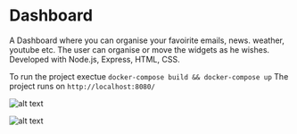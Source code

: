 # Dashboard
A Dashboard where you can organise your favoirite emails, news. weather, youtube etc.
The user can organise or move the widgets as he wishes.
Developed with Node.js, Express, HTML, CSS.

To run the project exectue `docker-compose build && docker-compose up`
The project runs on `http://localhost:8080/`


![alt text](https://raw.github.com/joankabello/Dashboard/master/sc2.png)

![alt text](https://raw.github.com/joankabello/Dashboard/master/sc1.png)
